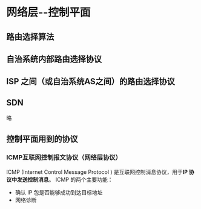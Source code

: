 # 网络层--控制平面
## 路由选择算法
## 自治系统内部路由选择协议
## ISP 之间（或自治系统AS之间）的路由选择协议
## SDN 
略

## 控制平面用到的协议

### ICMP互联网控制报文协议（网络层协议）

ICMP (Internet Control Message Protocol ) 是互联网控制消息协议，用于**IP 协议中发送控制消息**。 ICMP 的两个主要功能：

+ 确认 IP 包是否能够成功到达目标地址
+ 网络诊断

